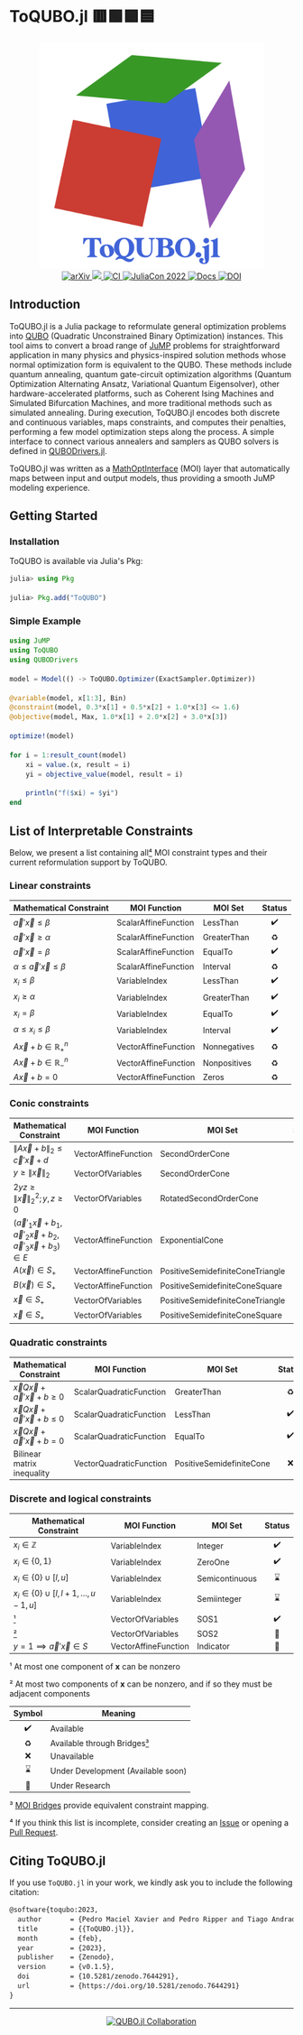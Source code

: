 # ToQUBO.jl 🟥🟩🟪🟦

<div align="center">
    <a href="/docs/src/assets/">
        <img src="/docs/src/assets/logo.svg" width=400px alt="ToQUBO.jl" />
    </a>
    <br>
    <a href="https://arxiv.org/abs/2307.02577">
        <img src="https://img.shields.io/badge/arXiv-2307.02577-b31b1b.svg" alt="arXiv"/>
    </a>
    <a href="https://codecov.io/gh/psrenergy/ToQUBO.jl">
        <img src="https://codecov.io/gh/psrenergy/ToQUBO.jl/branch/master/graph/badge.svg?token=ECM5OQ9T67"/>
    </a>
    <a href="https://github.com/psrenergy/ToQUBO.jl/actions/workflows/ci.yml">
        <img src="https://github.com/psrenergy/ToQUBO.jl/actions/workflows/ci.yml/badge.svg?branch=master" alt="CI" />
    </a>
    <a href="https://www.youtube.com/watch?v=OTmzlTbqdNo">
        <img src="https://img.shields.io/badge/JuliaCon-2022-9558b2" alt="JuliaCon 2022">
    </a>
    <a href="https://psrenergy.github.io/ToQUBO.jl/dev">
        <img src="https://img.shields.io/badge/docs-dev-blue.svg" alt="Docs">
    </a>
    <a href="https://zenodo.org/badge/latestdoi/430697061">
        <img src="https://zenodo.org/badge/430697061.svg" alt="DOI">
    </a>
</div>

## Introduction
ToQUBO.jl is a Julia package to reformulate general optimization problems into [QUBO](https://en.wikipedia.org/wiki/Quadratic_unconstrained_binary_optimization) (Quadratic Unconstrained Binary Optimization) instances. This tool aims to convert a broad range of [JuMP](https://github.com/jump-dev/JuMP.jl) problems for straightforward application in many physics and physics-inspired solution methods whose normal optimization form is equivalent to the QUBO. These methods include quantum annealing, quantum gate-circuit optimization algorithms (Quantum Optimization Alternating Ansatz, Variational Quantum Eigensolver), other hardware-accelerated platforms, such as Coherent Ising Machines and Simulated Bifurcation Machines, and more traditional methods such as simulated annealing. During execution, ToQUBO.jl encodes both discrete and continuous variables, maps constraints, and computes their penalties, performing a few model optimization steps along the process. A simple interface to connect various annealers and samplers as QUBO solvers is defined in [QUBODrivers.jl](https://github.com/psrenergy/QUBODrivers.jl).

ToQUBO.jl was written as a [MathOptInterface](https://github.com/jump-dev/MathOptInterface.jl) (MOI) layer that automatically maps between input and output models, thus providing a smooth JuMP modeling experience.

## Getting Started

### Installation
ToQUBO is available via Julia's Pkg:

```julia
julia> using Pkg

julia> Pkg.add("ToQUBO")
```

### Simple Example
```julia
using JuMP
using ToQUBO
using QUBODrivers

model = Model(() -> ToQUBO.Optimizer(ExactSampler.Optimizer))

@variable(model, x[1:3], Bin)
@constraint(model, 0.3*x[1] + 0.5*x[2] + 1.0*x[3] <= 1.6)
@objective(model, Max, 1.0*x[1] + 2.0*x[2] + 3.0*x[3])

optimize!(model)

for i = 1:result_count(model)
    xi = value.(x, result = i)
    yi = objective_value(model, result = i)

    println("f($xi) = $yi")
end
```

## List of Interpretable Constraints
Below, we present a list containing all[⁴](#4) MOI constraint types and their current reformulation support by ToQUBO.

### Linear constraints

| Mathematical Constraint                      | MOI Function         | MOI Set      | Status |
| -------------------------------------------- | -------------------- | ------------ | :----: |
| $\vec{a}' \vec{x} \le \beta$            | ScalarAffineFunction | LessThan     |   ✔️    |
| $\vec{a}' \vec{x} \ge \alpha$           | ScalarAffineFunction | GreaterThan  |   ♻️    |
| $\vec{a}' \vec{x} = \beta$              | ScalarAffineFunction | EqualTo      |   ✔️    |
| $\alpha \le \vec{a}' \vec{x} \le \beta$ | ScalarAffineFunction | Interval     |   ♻️    |
| $x_i \le \beta$                              | VariableIndex        | LessThan     |   ✔️    |
| $x_i \ge \alpha$                             | VariableIndex        | GreaterThan  |   ✔️    |
| $x_i = \beta$                                | VariableIndex        | EqualTo      |   ✔️    |
| $\alpha \le x_i \le \beta$                   | VariableIndex        | Interval     |   ✔️    |
| $A \vec{x} + b \in \mathbb{R}_{+}^{n}$       | VectorAffineFunction | Nonnegatives |   ♻️    |
| $A \vec{x} + b \in \mathbb{R}_{-}^{n}$       | VectorAffineFunction | Nonpositives |   ♻️    |
| $A \vec{x} + b = 0$                          | VectorAffineFunction | Zeros        |   ♻️    |

### Conic constraints

| Mathematical Constraint                                                                                           | MOI Function         | MOI Set                          | Status |
| ----------------------------------------------------------------------------------------------------------------- | -------------------- | -------------------------------- | :----: |
| $\left\lVert{}{A \vec{x} + b}\right\rVert{}_{2} \le \vec{c}' \vec{x} + d$                                    | VectorAffineFunction | SecondOrderCone                  |   📖    |
| $y \ge \left\lVert{}{\vec{x}}\right\rVert{}_{2}$                                                                  | VectorOfVariables    | SecondOrderCone                  |   📖    |
| $2 y z \ge \left\lVert{}{\vec{x}}\right\rVert{}_{2}^{2}; y, z \ge 0$                                              | VectorOfVariables    | RotatedSecondOrderCone           |   📖    |
| $\left( \vec{a}'_1 \vec{x} + b_1,\vec{a}'_2 \vec{x} + b_2,\vec{a}'_3 \vec{x} + b_3 \right) \in E$ | VectorAffineFunction | ExponentialCone                  |   ❌    |
| $A(\vec{x}) \in S_{+}$                                                                                            | VectorAffineFunction | PositiveSemidefiniteConeTriangle |   ❌    |
| $B(\vec{x}) \in S_{+}$                                                                                            | VectorAffineFunction | PositiveSemidefiniteConeSquare   |   ❌    |
| $\vec{x} \in S_{+}$                                                                                               | VectorOfVariables    | PositiveSemidefiniteConeTriangle |   ❌    |
| $\vec{x} \in S_{+}$                                                                                               | VectorOfVariables    | PositiveSemidefiniteConeSquare   |   ❌    |

### Quadratic constraints

| Mathematical Constraint                               | MOI Function            | MOI Set                  | Status |
| ----------------------------------------------------- | ----------------------- | ------------------------ | :----: |
| $\vec{x} Q \vec{x} + \vec{a}' \vec{x} + b \ge 0$      | ScalarQuadraticFunction | GreaterThan              |   ♻️    |
| $\vec{x} Q \vec{x} + \vec{a}' \vec{x} + b \le 0$      | ScalarQuadraticFunction | LessThan                 |   ✔️    |
| $\vec{x} Q \vec{x} + \vec{a}' \vec{x} + b = 0$        | ScalarQuadraticFunction | EqualTo                  |   ✔️    |
| Bilinear matrix inequality                            | VectorQuadraticFunction | PositiveSemidefiniteCone |   ❌    |

### Discrete and logical constraints

| Mathematical Constraint                                                              | MOI Function         | MOI Set        | Status |
| ------------------------------------------------------------------------------------ | -------------------- | -------------- | :----: |
| $x_i  \in \mathbb{Z}$                                                                | VariableIndex        | Integer        |   ✔️    |
| $x_i \in \left\lbrace{0, 1}\right\rbrace$                                            | VariableIndex        | ZeroOne        |   ✔️    |
| $x_i \in \left\lbrace{0}\right\rbrace \cup \left[{l, u}\right]$                      | VariableIndex        | Semicontinuous |   ⌛    |
| $x_i \in \left\lbrace{0}\right\rbrace \cup \left[{l, l + 1, \dots, u - 1, u}\right]$ | VariableIndex        | Semiinteger    |   ⌛    |
| [¹](#1)                                                                              | VectorOfVariables    | SOS1           |   ✔️    |
| [²](#2)                                                                              | VectorOfVariables    | SOS2           |   📖    |
| $y = 1 \implies \vec{a}' \vec{x} \in S$                                              | VectorAffineFunction | Indicator      |   📖    |//////

<a id="1">¹</a> 
At most one component of **x** can be nonzero

<a id="2">²</a>
At most two components of **x** can be nonzero, and if so they must be adjacent components

| Symbol | Meaning                            |
| :----: | ---------------------------------- |
|   ✔️    | Available                          |
|   ♻️    | Available through Bridges[³](#3)   |
|   ❌    | Unavailable                        |
|   ⌛    | Under Development (Available soon) |
|   📖    | Under Research                     |

<a id="3">³</a> 
[MOI Bridges](https://jump.dev/MathOptInterface.jl/stable/submodules/Bridges/reference/) provide equivalent constraint mapping.

<a id="4">⁴</a>
If you think this list is incomplete, consider creating an [Issue](https://github.com/psrenergy/ToQUBO.jl/issues) or opening a [Pull Request](https://github.com/psrenergy/ToQUBO.jl/pulls).

## Citing ToQUBO.jl
If you use `ToQUBO.jl` in your work, we kindly ask you to include the following citation:
```tex
@software{toqubo:2023,
  author       = {Pedro Maciel Xavier and Pedro Ripper and Tiago Andrade and Joaquim Dias Garcia and David E. Bernal Neira},
  title        = {{ToQUBO.jl}},
  month        = {feb},
  year         = {2023},
  publisher    = {Zenodo},
  version      = {v0.1.5},
  doi          = {10.5281/zenodo.7644291},
  url          = {https://doi.org/10.5281/zenodo.7644291}
}
```

---

<div align="center">
    <a href="https://github.com/JuliaQUBO/QUBO.jl">
    <picture>
      <source media="(prefers-color-scheme: dark)" srcset="https://raw.githubusercontent.com/JuliaQUBO/QUBO.jl/refs/heads/master/docs/src/assets/logo-collaboration-dark.png">
      <source media="(prefers-color-scheme: light)" srcset="https://raw.githubusercontent.com/JuliaQUBO/QUBO.jl/refs/heads/master/docs/src/assets/logo-collaboration-light.png">
      <img alt="QUBO.jl Collaboration" src="">
    </picture> 
    </a>
</div>
